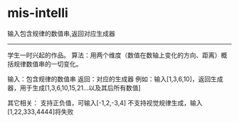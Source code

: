 # mis-intelli

输入包含规律的数值串,返回对应生成器

----

学生一时兴起的作品。
算法：用两个维度（数值在数轴上变化的方向、距离）概括规律数值串的一切变化。

输入：包含规律的数值串
返回：对应的生成器
例如：输入[1,3,6,10]，返回生成器，用于生成[1,3,6,10,15,21...以及其后所有数值]

其它相关：
支持正负值，可输入[-1,2,-3,4]
不支持视觉规律生成，输入[1,22,333,4444]将失败
